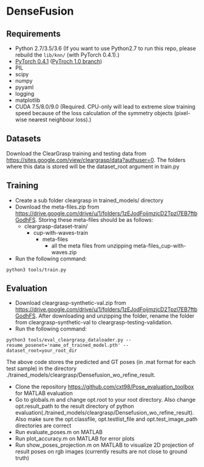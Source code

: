 # DenseFusion

## Requirements

* Python 2.7/3.5/3.6 (If you want to use Python2.7 to run this repo, please rebuild the `lib/knn/` (with PyTorch 0.4.1).)
* [PyTorch 0.4.1](https://pytorch.org/) ([PyTroch 1.0 branch](<https://github.com/j96w/DenseFusion/tree/Pytorch-1.0>))
* PIL
* scipy
* numpy
* pyyaml
* logging
* matplotlib
* CUDA 7.5/8.0/9.0 (Required. CPU-only will lead to extreme slow training speed because of the loss calculation of the symmetry objects (pixel-wise nearest neighbour loss).)

## Datasets

Download the ClearGrasp training and testing data from https://sites.google.com/view/cleargrasp/data?authuser=0. The folders where this data is stored will be the dataset_root argument in train.py

## Training

* Create a sub folder cleargrasp in trained_models/ directory
* Download the meta-files.zip from https://drive.google.com/drive/u/1/folders/1zEJodFoijmzjcD2Tpzl7EB7ftbGodhFS. Storing these meta-files should be as follows:
	*  cleargrasp-dataset-train/
		* cup-with-waves-train
			* meta-files
				* all the meta files from unzipping meta-files_cup-with-waves.zip
* Run the following command:
```	
python3 tools/train.py
```

## Evaluation
* Download cleargrasp-synthetic-val.zip from https://drive.google.com/drive/u/1/folders/1zEJodFoijmzjcD2Tpzl7EB7ftbGodhFS. After downloading and unzipping the folder, rename the folder from cleargrasp-synthetic-val to cleargrasp-testing-validation.
* Run the following command:
```
python3 tools/eval_cleargrasp_dataloader.py --resume_posenet='name_of_trained_model.pth' --dataset_root=your_root_dir

```
The above code stores the predicted and GT poses (in .mat format for each test sample) in the directory ./trained_models/cleargrasp/Densefusion_wo_refine_result. 

* Clone the repository https://github.com/cxt98/Pose_evaluation_toolbox for MATLAB evaluation
* Go to globals.m and change opt.root to your root directory. Also change opt.result_path to the result directory of python evaluation(./trained_models/cleargrasp/Densefusion_wo_refine_result). Also make sure the opt.classfile, opt.testlist_file and opt.test_image_path directories are correct
* Run evaluate_poses.m on MATLAB
* Run plot_accuracy.m on MATLAB for error plots
* Run show_poses_projection.m on MATLAB to visualize 2D projection of result poses on rgb images (currently results are not close to ground truth)

